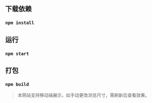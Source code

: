 ## 下载依赖
### `npm install`

## 运行
### `npm start`

## 打包
### `npm build`

>本网站支持移动端展示，如手动更改浏览尺寸，需刷新后查看效果。
